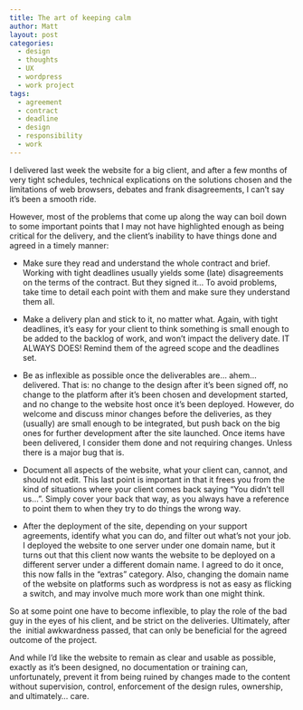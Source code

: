 ```yaml
---
title: The art of keeping calm
author: Matt
layout: post
categories:
  - design
  - thoughts
  - UX
  - wordpress
  - work project
tags:
  - agreement
  - contract
  - deadline
  - design
  - responsibility
  - work
---
```

I delivered last week the website for a big client, and after a few months of very tight schedules, technical explications on the solutions chosen and the limitations of web browsers, debates and frank disagreements, I can&#8217;t say it&#8217;s been a smooth ride.

However, most of the problems that come up along the way can boil down to some important points that I may not have highlighted enough as being critical for the delivery, and the client&#8217;s inability to have things done and agreed in a timely manner:
<!--more-->

*   Make sure they read and understand the whole contract and brief. Working with tight deadlines usually yields some (late) disagreements on the terms of the contract. But they signed it&#8230; To avoid problems, take time to detail each point with them and make sure they understand them all.

*   Make a delivery plan and stick to it, no matter what. Again, with tight deadlines, it&#8217;s easy for your client to think something is small enough to be added to the backlog of work, and won&#8217;t impact the delivery date. IT ALWAYS DOES! Remind them of the agreed scope and the deadlines set.

*   Be as inflexible as possible once the deliverables are&#8230; ahem&#8230; delivered. That is: no change to the design after it&#8217;s been signed off, no change to the platform after it&#8217;s been chosen and development started, and no change to the website host once it&#8217;s been deployed. However, do welcome and discuss minor changes before the deliveries, as they (usually) are small enough to be integrated, but push back on the big ones for further development after the site launched. Once items have been delivered, I consider them done and not requiring changes. Unless there is a major bug that is.

*   Document all aspects of the website, what your client can, cannot, and should not edit. This last point is important in that it frees you from the kind of situations where your client comes back saying &#8220;You didn&#8217;t tell us&#8230;&#8221;. Simply cover your back that way, as you always have a reference to point them to when they try to do things the wrong way.

*   After the deployment of the site, depending on your support agreements, identify what you can do, and filter out what&#8217;s not your job. I deployed the website to one server under one domain name, but it turns out that this client now wants the website to be deployed on a different server under a different domain name. I agreed to do it once, this now falls in the &#8220;extras&#8221; category. Also, changing the domain name of the website on platforms such as wordpress is not as easy as flicking a switch, and may involve much more work than one might think.

So at some point one have to become inflexible, to play the role of the bad guy in the eyes of his client, and be strict on the deliveries. Ultimately, after the  initial awkwardness passed, that can only be beneficial for the agreed outcome of the project.

And while I&#8217;d like the website to remain as clear and usable as possible, exactly as it&#8217;s been designed, no documentation or training can, unfortunately, prevent it from being ruined by changes made to the content without supervision, control, enforcement of the design rules, ownership, and ultimately&#8230; care.